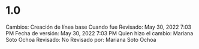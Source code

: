 # 1.0

Cambios: Creación de línea base
Cuando fue Revisado: May 30, 2022 7:03 PM
Fecha de  versión: May 30, 2022 7:03 PM
Quien hizo el cambio: Mariana Soto Ochoa
Revisado: No
Revisado por: Mariana Soto Ochoa